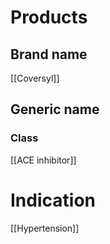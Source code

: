 # Products

## Brand name
[[Coversyl]]

## Generic name

### Class
[[ACE inhibitor]]

# Indication
[[Hypertension]]


